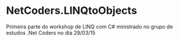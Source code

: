 # NetCoders.LINQtoObjects
Primeira parte do workshop de LINQ com C# ministrado no grupo de estudos .Net Coders no dia 29/03/15
